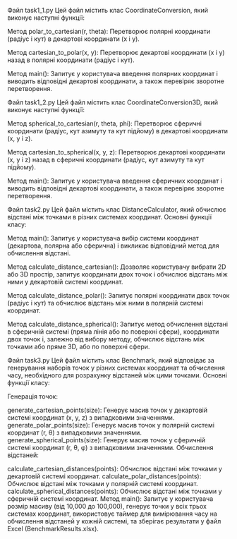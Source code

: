Файл task1_1.py
Цей файл містить клас CoordinateConversion, який виконує наступні функції:

Метод polar_to_cartesian(r, theta): Перетворює полярні координати (радіус і кут) в декартові координати (x і y).

Метод cartesian_to_polar(x, y): Перетворює декартові координати (x і y) назад в полярні координати (радіус і кут).

Метод main(): Запитує у користувача введення полярних координат і виводить відповідні декартові координати, а також перевіряє зворотне перетворення.

Файл task1_2.py
Цей файл містить клас CoordinateConversion3D, який виконує наступні функції:

Метод spherical_to_cartesian(r, theta, phi): Перетворює сферичні координати (радіус, кут азимуту та кут підйому) в декартові координати (x, y і z).

Метод cartesian_to_spherical(x, y, z): Перетворює декартові координати (x, y і z) назад в сферичні координати (радіус, кут азимуту та кут підйому).

Метод main(): Запитує у користувача введення сферичних координат і виводить відповідні декартові координати, а також перевіряє зворотне перетворення.

Файл task2.py
Цей файл містить клас DistanceCalculator, який обчислює відстані між точками в різних системах координат. Основні функції класу:

Метод main(): Запитує у користувача вибір системи координат (декартова, полярна або сферична) і викликає відповідний метод для обчислення відстані.

Метод calculate_distance_cartesian(): Дозволяє користувачу вибрати 2D або 3D простір, запитує координати двох точок і обчислює відстань між ними у декартовій системі координат.

Метод calculate_distance_polar(): Запитує полярні координати двох точок (радіус і кут) та обчислює відстань між ними в полярній системі координат.

Метод calculate_distance_spherical(): Запитує метод обчислення відстані в сферичній системі (пряма лінія або по поверхні сфери), координати двох точок і, залежно від вибору методу, обчислює відстань між точками або пряме 3D, або по поверхні сфери.

Файл task3.py
Цей файл містить клас Benchmark, який відповідає за генерування наборів точок у різних системах координат та обчислення часу, необхідного для розрахунку відстаней між цими точками. Основні функції класу:

Генерація точок:

generate_cartesian_points(size): Генерує масив точок у декартовій системі координат (x, y, z) з випадковими значеннями.
generate_polar_points(size): Генерує масив точок у полярній системі координат (r, θ) з випадковими значеннями.
generate_spherical_points(size): Генерує масив точок у сферичній системі координат (r, θ, φ) з випадковими значеннями.
Обчислення відстаней:

calculate_cartesian_distances(points): Обчислює відстані між точками у декартовій системі координат.
calculate_polar_distances(points): Обчислює відстані між точками у полярній системі координат.
calculate_spherical_distances(points): Обчислює відстані між точками у сферичній системі координат.
Метод main(): Запитує у користувача розмір масиву (від 10,000 до 100,000), генерує точки у всіх трьох системах координат, використовує таймер для вимірювання часу на обчислення відстаней у кожній системі, та зберігає результати у файл Excel (BenchmarkResults.xlsx).
